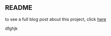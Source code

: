 ## README

to see a full blog post about this project, click [here](https://miiklee.github.io/_posts/2022-02-14-Mod1-Part2)

dfghjk
